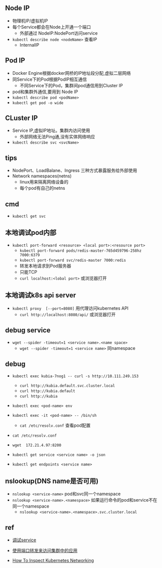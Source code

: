 ## Node IP
+ 物理机IP/虚拟机IP
+ 每个Service都会在Node上开通一个端口
    + 外部通过 NodeIP:NodePort访问service
+ `kubectl describe node <nodeName>` 查看IP
    + InternalIP

## Pod IP
+ Docker Engine根据docker网桥的IP地址段分配,虚拟二层网络
+ 同Service下的Pod根据PodIP相互通信
    + 不同Service下的Pod，集群间pod通信用到Cluster IP
+ pod和集群外通信,要用到 Node IP
+ `kubectl describe pod <podName>`
+ `kubectl get pod -o wide`

## CLuster IP
+ Service IP,虚拟IP地址。集群内访问使用
    + 外部网络无法Ping通,没有实体网络响应
+ `kubectl describe svc <svcName>`



## tips
+ NodePort、LoadBalane、Ingress 三种方式暴露服务给外部使用
+ Network namespaces(netns)
    + linux用来隔离网络设备的
    + 每个pod有自己的netns

## cmd
+ `kubectl get svc`



## 本地调试pod内部
+ `kubectl port-forward <resource> <local port>:<resource port>`
    + `kubectl port-forward pods/redis-master-765d459796-258hz 7000:6379`
    + `kubectl port-forward svc/redis-master 7000:redis`
    + 转发本地请求到Pod服务器
    + 只能TCP
    + `curl localhost:<lobal port>`   或浏览器打开


## 本地调试k8s api server
+ `kubectl proxy  [--port=8080]`  用代理访问kubernetes API
    + `curl http://localhost:8080/api/`   或浏览器打开


## debug service
+ `wget --spider -timeout=1 <service name>.<name space>`
  + `wget --spider -timeout=1 <service name>` 同namespace


## debug
+ `kubectl exec kubia-7nog1 -- curl -s http://10.111.249.153`
  + `curl http://kubia.default.svc.cluster.local`
  + `curl http://kubia.default`
  + `curl http://kubia`
+ `kubectl exec <pod-name> env`
+ `kubectl exec -it <pod-name> -- /bin/sh`
  + `cat /etc/resolv.conf` 查看pod配置


+ `cat /etc/resolv.conf`
<!-- Pod中是否可以通过IP访问service -->
+ `wget  172.21.4.97:8200`
<!-- 查看service配置 -->
+ `kubectl get service <service name> -o json`
<!-- 查看endpoints -->
+ `kubectl get endpoints <service name>`

## nslookup(DNS name是否可用)
<!-- Pod是否可以通过DNS name访问service -->
+ `nslookup <service-name>` pod和svc同一个namespace
+ `nslookup <service-name>.<namespace>` 如果运行命令的pod和service不在同一个namespace
  + `nslookup <service-name>.<namespace>.svc.cluster.local`




## ref
+ [调试service](https://kubernetes.io/zh/docs/tasks/debug-application-cluster/debug-service/)
+ [使用端口转发来访问集群中的应用](https://kubernetes.io/zh/docs/tasks/access-application-cluster/port-forward-access-application-cluster/)

+ [How To Inspect Kubernetes Networking](https://www.digitalocean.com/community/tutorials/how-to-inspect-kubernetes-networking)